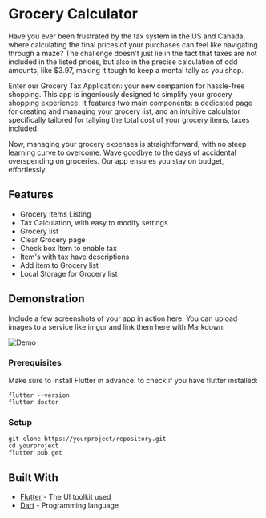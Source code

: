 # Grocery Calculator

Have you ever been frustrated by the tax system in the US and Canada, where calculating the final prices of your purchases can feel like navigating through a maze? The challenge doesn't just lie in the fact that taxes are not included in the listed prices, but also in the precise calculation of odd amounts, like $3.97, making it tough to keep a mental tally as you shop.

Enter our Grocery Tax Application: your new companion for hassle-free shopping. This app is ingeniously designed to simplify your grocery shopping experience. It features two main components: a dedicated page for creating and managing your grocery list, and an intuitive calculator specifically tailored for tallying the total cost of your grocery items, taxes included.

Now, managing your grocery expenses is straightforward, with no steep learning curve to overcome. Wave goodbye to the days of accidental overspending on groceries. Our app ensures you stay on budget, effortlessly.

## Features

- Grocery Items Listing
- Tax Calculation, with easy to modify settings 
- Grocery list
- Clear Grocery page 
- Check box Item to enable tax
- Item's with tax have descriptions
- Add item to Grocery list  
- Local Storage for Grocery list
  
## Demonstration

Include a few screenshots of your app in action here. You can upload images to a service like imgur and link them here with Markdown:

![Demo](https://github.com/REAPERali00/Grocery-Tax-Application/assets/120317445/77a9f9f7-3e04-4106-bf37-0915bb8d41bc)

### Prerequisites

Make sure to install Flutter in advance. to check if you have flutter installed: 

```
flutter --version
flutter doctor 
```

### Setup

```
git clone https://yourproject/repository.git
cd yourproject
flutter pub get
```

## Built With

- [Flutter](https://flutter.dev/) - The UI toolkit used
- [Dart](https://dart.dev/) - Programming language
